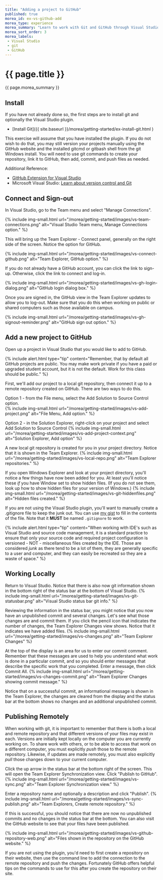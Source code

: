 ```yaml
---
title: "Adding a project to GitHub"
published: true
morea_id: ex-vs-github-add
morea_type: experience
morea_summary: "Learn to work with Git and GitHub through Visual Studio by adding a new project to GitHub."
morea_sort_order: 3
morea_labels:
 - Visual Studio
 - git
 - GitHub
---
```


# {{ page.title }}
{{ page.morea_summary }}

## Install
If you have not already done so, the first steps are to install git and optionally the Visual Studio plugin.  

- [Install Git]({{ site.baseurl }}/morea/getting-started/ex-install-git.html )

This exercise will assume that you have installed the plugin.  If you do not wish to do that, you may still version your projects manually using the GitHub website and the installed gitcmd or gitbash shell from the git Windows install. You will need to use git commands to create your repository, link it to GitHub, then add, commit, and push files as needed.  

Additional Reference:

- [GitHub Extension for Visual Studio](https://visualstudio.github.com/index.html)
- Microsoft Visual Studio: [Learn about version control and Git](https://www.visualstudio.com/en-us/docs/git/tutorial/gitworkflow)


## Connect and Sign-out
In Visual Studio, go to the Team menu and select "Manage Connections".  

{% include img-small.html url="/morea/getting-started/images/vs-team-connections.png" alt="Visual Studio Team menu, Manage Connections option." %}

This will bring up the Team Explorer - Connect panel, generally on the right side of the screen. Notice the option for GitHub.

{% include img-small.html url="/morea/getting-started/images/vs-connect-github.png" alt="Team Explorer, GitHub option." %}

If you do not already have a GitHub account, you can click the link to sign-up.  Otherwise, click the link to connect and log-in.

{% include img-small.html url="/morea/getting-started/images/vs-gh-login-dialog.png" alt="GitHub login dialog box." %}

Once you are signed in, the GitHub view in the Team Explorer updates to allow you to log-out.  Make sure that you do this when working on public or shared computers such as those available on campus.

{% include img-small.html url="/morea/getting-started/images/vs-gh-signout-reminder.png" alt="GitHub sign out option." %}


## Add a new project to GitHub
Open up a project in Visual Studio that you would like to add to GitHub.  

{% include alert.html type="tip" content="Remember, that by default all GitHub projects are public.  You may make work private if you have a paid or upgraded student account, but it is not the default.  Work for this class should be public." %}  

First, we'll add our project to a local git repository, then connect it up to a remote repository created on GitHub.  There are two ways to do this.  

Option 1 - from the File menu, select the Add Solution to Source Control option.  
{% include img-small.html url="/morea/getting-started/images/vs-add-project.png" alt="File Menu, Add option." %}

Option 2 - in the Solution Explorer, right-click on your project and select Add Solution to Source Control
{% include img-small.html url="/morea/getting-started/images/vs-add-project-context.png" alt="Solution Explorer, Add option" %}

A new local git repository is created for you in your project directory.  Notice that it is shown in the Team Explorer.
{% include img-small.html url="/morea/getting-started/images/vs-local-repo.png" alt="Team Explorer repositories." %}

If you open Windows Explorer and look at your project directory, you'll notice a few things have now been added for you.  At least you'll notice these *if* you have Window set to show hidden files.  (If you do not see them, look up how to show hidden files for your version of Windows.)
{% include img-small.html url="/morea/getting-started/images/vs-git-hiddenfiles.png" alt="Hidden files created." %}

If you are not using the Visual Studio plugin, you'll want to manually create a .gitignore file to keep the junk out.  You can use [my gist](https://gist.github.com/mbMosman/0b98a0db0ecda4aa39e5a500b390ff6d) to fill in the contents of the file.  Note that it __MUST__ be named `.gitignore` to work.

{% include alert.html type="tip" content="When working with IDE's such as Visual Studio and source code management, it is a standard practice to ensure that only your source code and required project configuration is versioned - NOT - miscellaneous files created by the IDE.  Those are considered *junk* as there tend to be a lot of them, they are generally specific to a user and computer, and they can easily be recreated so they are a waste of space." %}

## Working Locally
Return to Visual Studio.  Notice that there is also now git information shown in the bottom right of the status bar at the bottom of Visual Studio.
{% include img-small.html url="/morea/getting-started/images/vs-git-statusbar.png" alt="Visual Studio status bar git info." %}

Reviewing the information in the status bar, you might notice that you now have an unpublished commit and several changes.  Let's see what those changes are and commit them.  If you click the pencil icon that indicates the number of changes, the Team Explorer Changes view shows.  Notice that it indicates we have added files.
{% include img-small.html url="/morea/getting-started/images/vs-changes.png" alt="Team Explorer Changes" %}

At the top of the display is an area for us to enter our commit comment.  Remember that these messages are used to help you understand what work is done in a particular commit, and so you should enter messages that describe the specific work that you completed.  Enter a message, then click Commit All.
{% include img-small.html url="/morea/getting-started/images/vs-changes-commit.png" alt="Team Explorer Changes showing commit message." %}

Notice that on a successful commit, an informational message is shown in the Team Explorer, the changes are cleared from the display and the status bar at the bottom shows no changes and an additional unpublished commit.

## Publishing Remotely
When working with git, it is important to remember that there is both a local and remote repository and that different versions of your files may exist in each.  Versions are initially kept locally on the computer you are currently working on.  To share work with others, or to be able to access that work on a different computer, you must explicitly *push* those to the remote repository.  Likewise, if updates are made remotely, you must also explicitly *pull* those changes down to your current computer.

Click the up arrow in the status bar at the bottom right of the screen.  This will open the Team Explorer Synchronization view. Click "Publish to GitHub".
{% include img-small.html url="/morea/getting-started/images/vs-sync.png" alt="Team Explorer Synchronization view." %}

Enter a repository name and optionally a description and click "Publish".
{% include img-small.html url="/morea/getting-started/images/vs-sync-publish.png" alt="Team Explorers, Create remote repository." %}

If this is successful, you should notice that there are now no unpublished commits and no changes in the status bar at the bottom.  You can also visit the GitHub website to see that your files have been published.

{% include img-small.html url="/morea/getting-started/images/vs-github-repository-web.png" alt="Files shown in the repository on the GitHub website." %}

If you are not using the plugin, you'd need to first create a repository on their website, then use the command line to add the connection to the remote repository and push the changes.  Fortunately GitHub offers helpful tips on the commands to use for this after you create the repository on their site.
